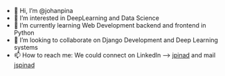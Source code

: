 - 👋 Hi, I’m @johanpina
- 👀 I’m interested in DeepLearning and Data Science
- 🌱 I’m currently learning Web Development backend and frontend in Python
- 💞️ I’m looking to collaborate on Django Development and Deep Learning systems
- 📫 How to reach me: We could connect on Linkedln --> [jpinad](https://www.linkedin.com/in/jpinad/) and mail [jspinad](mailto:jspinad@gmail.com)

<!---
johanpina/johanpina is a ✨ special ✨ repository because its `README.md` (this file) appears on your GitHub profile.
You can click the Preview link to take a look at your changes.
--->
